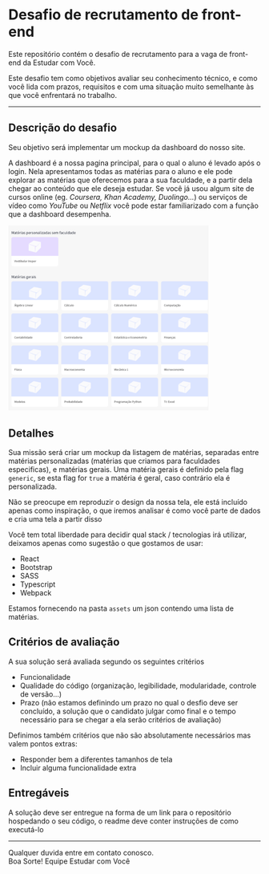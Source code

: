 Desafio de recrutamento de front-end
====================================
Este repositório contém o desafio de recrutamento para a vaga de front-end da Estudar com Você.

Este desafio tem como objetivos avaliar seu conhecimento técnico, e como você lida com prazos, requisitos e com uma situação muito semelhante às que você enfrentará no trabalho.

---
## Descrição do desafio

Seu objetivo será implementar um mockup da dashboard do nosso site.

A dashboard é a nossa pagina principal, para o qual o aluno é levado após o login. Nela apresentamos todas as matérias para o aluno e ele pode explorar as matérias que oferecemos para a sua faculdade, e a partir dela chegar ao conteúdo que ele deseja estudar. Se você já usou algum site de cursos online (eg. *Coursera, Khan Academy, Duolingo...*) ou serviços de vídeo como *YouTube* ou *Netflix* você pode estar familiarizado com a função que a dashboard desempenha.

<img src="./screens/dash.png" width="400"/>

## Detalhes

Sua missão será criar um mockup da listagem de matérias, separadas entre matérias personalizadas (matérias que criamos para faculdades especificas), e matérias gerais. Uma matéria gerais é definido pela flag `generic`, se esta flag for `true` a matéria é geral, caso contrário ela é personalizada.

Não se preocupe em reproduzir o design da nossa tela, ele está incluído apenas como inspiração, o que iremos analisar é como você parte de dados e cria uma tela a partir disso

Você tem total liberdade para decidir qual stack / tecnologias irá utilizar, deixamos apenas como sugestão o que gostamos de usar:
- React
- Bootstrap
- SASS
- Typescript
- Webpack

Estamos fornecendo na pasta `assets` um json contendo uma lista de matérias.

## Critérios de avaliação

A sua solução será avaliada segundo os seguintes critérios

- Funcionalidade
- Qualidade do código (organização, legibilidade, modularidade, controle de versão...)
- Prazo (não estamos definindo um prazo no qual o desfio deve ser concluído, a solução que o candidato julgar como final e o tempo necessário para se chegar a ela serão critérios de avaliação)

Definimos também critérios que não são absolutamente necessários mas valem pontos extras:

- Responder bem a diferentes tamanhos de tela
- Incluir alguma funcionalidade extra

## Entregáveis

A solução deve ser entregue na forma de um link para o repositório hospedando o seu código, o readme deve conter instruções de como executá-lo

---
Qualquer duvida entre em contato conosco.  
Boa Sorte!
Equipe Estudar com Você